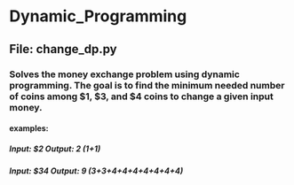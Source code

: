 # Dynamic_Programming
## File: change_dp.py
### Solves the money exchange problem using dynamic programming. The goal is to find the minimum needed number of coins among $1, $3, and $4 coins to change a given input money.
#### examples:
##### Input: $2  Output: 2 (1+1)
##### Input: $34  Output: 9 (3+3+4+4+4+4+4+4+4)
